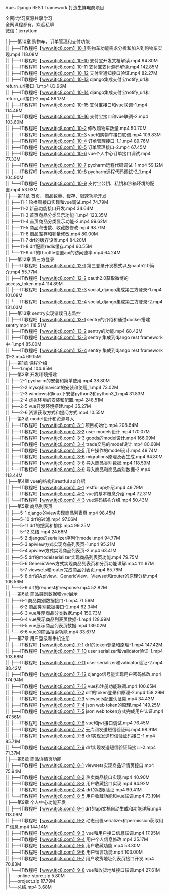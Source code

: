 Vue+Django REST framework 打造生鲜电商项目

全网it学习资源共享学习<br>全网课程都有，欢迎私聊<br>微信：jerryttom<br>

| ├──第10章 购物车、订单管理和支付功能<br> | | ├──IT教程吧【www.itjc8.com】10-1 购物车功能需求分析和加入到购物车实现.mp4 118.08M<br> | | ├──IT教程吧【www.itjc8.com】10-10 支付宝开发文档解读.mp4 94.80M<br> | | ├──IT教程吧【www.itjc8.com】10-11 支付宝支付源码解读.mp4 142.85M<br> | | ├──IT教程吧【www.itjc8.com】10-12 支付宝通知接口验证.mp4 82.27M<br> | | ├──IT教程吧【www.itjc8.com】10-13 django集成支付宝notify_url和return_url接口-1.mp4 83.96M<br> | | ├──IT教程吧【www.itjc8.com】10-14 django集成支付宝notify_url和return_url接口-2.mp4 89.17M<br> | | ├──IT教程吧【www.itjc8.com】10-15 支付宝接口和vue联调-1.mp4 114.49M<br> | | ├──IT教程吧【www.itjc8.com】10-16 支付宝接口和vue联调-2.mp4 103.60M<br> | | ├──IT教程吧【www.itjc8.com】10-2 修改购物车数量.mp4 50.70M<br> | | ├──IT教程吧【www.itjc8.com】10-3 vue和购物车接口联调.mp4 109.83M<br> | | ├──IT教程吧【www.itjc8.com】10-4 订单管理接口-1_1.mp4 89.76M<br> | | ├──IT教程吧【www.itjc8.com】10-5 订单管理接口-2.mp4 67.45M<br> | | ├──IT教程吧【www.itjc8.com】10-6 vue个人中心订单接口调试.mp4 77.33M<br> | | ├──IT教程吧【www.itjc8.com】10-7 pycharm远程代码调试-1.mp4 59.12M<br> | | ├──IT教程吧【www.itjc8.com】10-8 pycharm远程代码调试-2_1.mp4 104.90M<br> | | └──IT教程吧【www.itjc8.com】10-9 支付宝公钥、私钥和沙箱环境的配置.mp4 53.93M<br> | ├──第11章 首页、商品数量、缓存、限速功能开发<br> | | ├──11-1 轮播图接口实现和vue调试.mp4 74.79M<br> | | ├──11-2 新品功能接口开发.mp4 34.64M<br> | | ├──11-3 首页商品分类显示功能-1.mp4 123.35M<br> | | ├──11-4 首页商品分类显示功能-2.mp4 99.62M<br> | | ├──11-5 商品点击数、收藏数修改.mp4 98.71M<br> | | ├──11-6 商品库存和销量修改.mp4 80.00M<br> | | ├──11-7 drf的缓存设置.mp4 84.20M<br> | | ├──11-8 drf配置redis缓存.mp4 60.55M<br> | | └──11-9 drf的throttle设置api的访问速率.mp4 64.24M<br> | ├──第12章 第三方登录<br> | | ├──IT教程吧【www.itjc8.com】12-1 第三登录开发模式以及oauth2.0简介.mp4 55.77M<br> | | ├──IT教程吧【www.itjc8.com】12-2 oauth2.0获取微博的access_token.mp4 114.89M<br> | | ├──IT教程吧【www.itjc8.com】12-3 social_django集成第三方登录-1.mp4 101.08M<br> | | └──IT教程吧【www.itjc8.com】12-4 social_django集成第三方登录-2.mp4 131.03M<br> | ├──第13章 sentry实现错误日志监控<br> | | ├──IT教程吧【www.itjc8.com】13-1 sentry的介绍和通过docker搭建sentry.mp4 118.51M<br> | | ├──IT教程吧【www.itjc8.com】13-2 sentry的功能.mp4 68.42M<br> | | ├──IT教程吧【www.itjc8.com】13-3 sentry 集成到django rest framework中-1.mp4 85.00M<br> | | └──IT教程吧【www.itjc8.com】13-4 sentry 集成到django rest framework中-2.mp4 69.15M<br> | ├──第1章 课程介绍<br> | | └──1.mp4 104.65M<br> | ├──第2章 开发环境搭建<br> | | ├──2-1 pycharm的安装和简单使用.mp4 38.80M<br> | | ├──2-2 mysql和navicat的安装和使用_1.mp4 73.02M<br> | | ├──2-3 windows和linux下安装python2和python3_1.mp4 31.83M<br> | | ├──2-4 虚拟环境的安装和配置.mp4 248.51M<br> | | ├──2-5 vue开发环境搭建.mp4 35.27M<br> | | └──2-6 资源获取方式和提问方式.mp4 10.55M<br> | ├──第3章 model设计和资源导入<br> | | ├──IT教程吧【www.itjc8.com】3-1 项目初始化.mp4 208.64M<br> | | ├──IT教程吧【www.itjc8.com】3-2 user models设计.mp4 170.07M<br> | | ├──IT教程吧【www.itjc8.com】3-3 goods的model设计.mp4 166.09M<br> | | ├──IT教程吧【www.itjc8.com】3-4 trade交易的model设计.mp4 80.68M<br> | | ├──IT教程吧【www.itjc8.com】3-5 用户操作的model设计.mp4 49.74M<br> | | ├──IT教程吧【www.itjc8.com】3-6 migrations原理及表生成.mp4 64.80M<br> | | ├──IT教程吧【www.itjc8.com】3-8 导入商品类别数据.mp4 118.59M<br> | | └──IT教程吧【www.itjc8.com】3-9 导入商品和商品类别数据-2.mp4 113.44M<br> | ├──第4章 vue的结构和restful api介绍<br> | | ├──IT教程吧【www.itjc8.com】4-1 restful api介绍.mp4 49.79M<br> | | ├──IT教程吧【www.itjc8.com】4-2 vue的基本概念介绍.mp4 72.31M<br> | | └──IT教程吧【www.itjc8.com】4-3 vue源码结构介绍.mp4 50.43M<br> | ├──第5章 商品列表页<br> | | ├──5-1 django的view实现商品列表页.mp4 98.45M<br> | | ├──5-10 drf的过滤.mp4 97.06M<br> | | ├──5-11 drf的搜索和排序.mp4 99.25M<br> | | ├──5-12 总结.mp4 24.68M<br> | | ├──5-2 django的serializer序列化model.mp4 94.77M<br> | | ├──5-3 apiview方式实现商品列表页-1.mp4 95.21M<br> | | ├──5-4 apiview方式实现商品列表页-2.mp4 63.41M<br> | | ├──5-5 drf的modelserializer实现商品列表页功能.mp4 79.75M<br> | | ├──5-6 GenericView方式实现商品列表页和分页功能详解.mp4 111.97M<br> | | ├──5-7 viewsets和router完成商品列表页.mp4 65.76M<br> | | ├──5-8 drf的Apiview、GenericView、Viewset和router的原理分析.mp4 106.56M<br> | | └──5-9 drf的request和response.mp4 52.82M<br> | ├──第6章 商品类别数据和vue展示<br> | | ├──6-1 商品类别数据接口-1.mp4 71.56M<br> | | ├──6-2 商品类别数据接口-2.mp4 62.34M<br> | | ├──6-3 vue展示商品分类数据.mp4 150.73M<br> | | ├──6-4 vue展示商品列表页数据-1.mp4 128.99M<br> | | ├──6-5 vue展示商品列表页数据.mp4 139.02M<br> | | └──6-6 vue的商品搜索功能.mp4 33.67M<br> | ├──第7章 用户登录和手机注册<br> | | ├──IT教程吧【www.itjc8.com】7-1 drf的token登录和原理-1.mp4 147.42M<br> | | ├──IT教程吧【www.itjc8.com】7-10 user serializer和validator验证-1.mp4 103.68M<br> | | ├──IT教程吧【www.itjc8.com】7-11 user serializer和validator验证-2.mp4 88.42M<br> | | ├──IT教程吧【www.itjc8.com】7-12 django信号量实现用户密码修改.mp4 174.94M<br> | | ├──IT教程吧【www.itjc8.com】7-13 vue和注册功能联调.mp4 100.65M<br> | | ├──IT教程吧【www.itjc8.com】7-2 drf的token登录和原理-2.mp4 158.29M<br> | | ├──IT教程吧【www.itjc8.com】7-3 viewsets配置认证类.mp4 34.43M<br> | | ├──IT教程吧【www.itjc8.com】7-4 json web token的原理.mp4 149.25M<br> | | ├──IT教程吧【www.itjc8.com】7-5 json web token方式完成用户认证.mp4 47.56M<br> | | ├──IT教程吧【www.itjc8.com】7-6 vue和jwt接口调试.mp4 76.45M<br> | | ├──IT教程吧【www.itjc8.com】7-7 云片网发送短信验证码.mp4 98.91M<br> | | ├──IT教程吧【www.itjc8.com】7-8 drf实现发送短信验证码接口-1.mp4 85.71M<br> | | └──IT教程吧【www.itjc8.com】7-9 drf实现发送短信验证码接口-2.mp4 71.37M<br> | ├──第8章 商品详情页功能<br> | | ├──IT教程吧【www.itjc8.com】8-1 viewsets实现商品详情页接口.mp4 75.94M<br> | | ├──IT教程吧【www.itjc8.com】8-2 热卖商品接口实现.mp4 40.90M<br> | | ├──IT教程吧【www.itjc8.com】8-3 用户收藏接口实现.mp4 94.92M<br> | | ├──IT教程吧【www.itjc8.com】8-4 drf的权限验证.mp4 99.41M<br> | | └──IT教程吧【www.itjc8.com】8-5 用户收藏功能和vue联调.mp4 73.19M<br> | ├──第9章 个人中心功能开发<br> | | ├──IT教程吧【www.itjc8.com】9-1 drf的api文档自动生成和功能详解.mp4 113.09M<br> | | ├──IT教程吧【www.itjc8.com】9-2 动态设置serializer和permission获取用户信息.mp4 144.14M<br> | | ├──IT教程吧【www.itjc8.com】9-3 vue和用户接口信息联调.mp4 17.95M<br> | | ├──IT教程吧【www.itjc8.com】9-4 用户个人信息修改.mp4 25.17M<br> | | ├──IT教程吧【www.itjc8.com】9-5 用户收藏功能.mp4 53.30M<br> | | ├──IT教程吧【www.itjc8.com】9-6 用户留言功能.mp4 103.00M<br> | | ├──IT教程吧【www.itjc8.com】9-7 用户收货地址列表页接口开发.mp4 70.83M<br> | | └──IT教程吧【www.itjc8.com】9-8 vue和收货地址接口联调.mp4 27.61M<br> | ├──online-store.zip 5.80M<br> | ├──project.zip 17.79M<br> | └──总结.mp4 3.68M